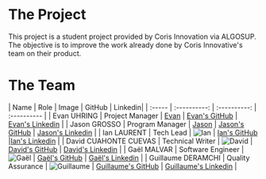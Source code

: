 # The Project 

This project is a student project provided by Coris Innovation via ALGOSUP. The objective is to improve the work already done by Coris Innovative's team on their product.

# The Team

| Name | Role | Image | GitHub | Linkedin|
| :----- | :----------: | :----------: | :---------- |
| Evan UHRING | Project Manager | [Evan](/documents/picture/image.png) | [Evan's GitHub](https://github.com/Evan-UHRING) | [Evan's Linkedin](https://www.linkedin.com/in/evan-uhring-72911b293/) |
| Jason GROSSO | Program Manager | [Jason](/documents/picture/image-1.png) | [Jason's GitHub](https://github.com/JasonGROSSO) | [Jason's Linkedin](https://www.linkedin.com/in/jason-grosso-847b39251/) |
| Ian LAURENT | Tech Lead | ![Ian](image-2.png) | [Ian's GitHub](https://github.com/Ianlaur) |[Ian's Linkedin](https://www.linkedin.com/in/ian-h-laurent/) |
| David CUAHONTE CUEVAS | Technical Writer | ![David](image-3.png) | [David's GitHub](https://github.com/DavidCC812) | [David's Linkedin](https://www.linkedin.com/in/david-cuahonte-527781221/) |
| Gaël MALVAR | Software Engineer | ![Gaël](image-4.png) | [Gaël's GitHub](https://github.com/Gael-MALVAR) | [Gaël's Linkedin](https://www.linkedin.com/in/ga%C3%ABl-malvar/) |
| Guillaume DERAMCHI | Quality Assurance | ![Guillaume](image-5.png) | [Guillaume's GitHub](https://github.com/Guillaume18100) | [Guillaume's Linkedin](https://www.linkedin.com/in/guillaume-deramchi-a45116293/) |